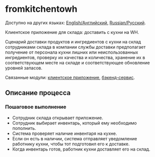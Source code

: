 # fromkitchentowh

Доступно на других языках: [English/Английский](fromkitchentowh.md), [Russian/Русский](fromkitchentowh.ru.md). 

Клиентское приложение для склада: доставить с кухни на WH.

Сценарий доставки продуктов и ингредиентов с кухни на склад сотрудниками склада в компании службы доставки предполагает получение от персонала кухни лишних или неиспользованных ингредиентов, проверку их качества и количества, хранение их в соответствующем месте на складе и соответствующее обновление уровней запасов.

Связанные модули: [клиентское приложение](../../frontend/warehouseclient.md), [бэкенд-сервис](../../backend/warehousebackend.md).

## Описание процесса

### Пошаговое выполнение

- Сотрудник склада открывает приложение.
- Сотрудник выбирает инвентарь, который ему необходимо пополнить.
- Система проверяет наличие инвентаря на кухне.
- Если он есть в наличии, система отправляет уведомление работнику кухни, чтобы тот подготовил его к доставке.
- Когда инвентарь готов, работник кухни доставляет его на склад.
